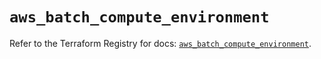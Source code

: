 # `aws_batch_compute_environment`

Refer to the Terraform Registry for docs: [`aws_batch_compute_environment`](https://registry.terraform.io/providers/hashicorp/aws/5.52.0/docs/resources/batch_compute_environment).
